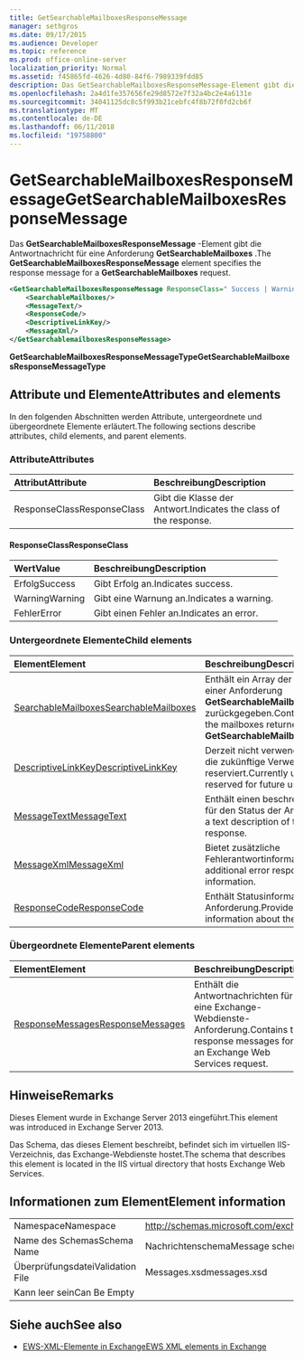 ```yaml
---
title: GetSearchableMailboxesResponseMessage
manager: sethgros
ms.date: 09/17/2015
ms.audience: Developer
ms.topic: reference
ms.prod: office-online-server
localization_priority: Normal
ms.assetid: f45865fd-4626-4d80-84f6-7989339fdd85
description: Das GetSearchableMailboxesResponseMessage-Element gibt die Antwortnachricht für eine Anforderung GetSearchableMailboxes.
ms.openlocfilehash: 2a4d1fe357656fe29d8572e7f32a4bc2e4a6131e
ms.sourcegitcommit: 34041125dc8c5f993b21cebfc4f8b72f0fd2cb6f
ms.translationtype: MT
ms.contentlocale: de-DE
ms.lasthandoff: 06/11/2018
ms.locfileid: "19758800"
---
```

# <a name="getsearchablemailboxesresponsemessage"></a><span data-ttu-id="d2241-103">GetSearchableMailboxesResponseMessage</span><span class="sxs-lookup"><span data-stu-id="d2241-103">GetSearchableMailboxesResponseMessage</span></span>

<span data-ttu-id="d2241-104">Das **GetSearchableMailboxesResponseMessage** -Element gibt die Antwortnachricht für eine Anforderung **GetSearchableMailboxes** .</span><span class="sxs-lookup"><span data-stu-id="d2241-104">The **GetSearchableMailboxesResponseMessage** element specifies the response message for a **GetSearchableMailboxes** request.</span></span> 
  
```XML
<GetSearchableMailboxesResponseMessage ResponseClass=" Success | Warning | Error ">
    <SearchableMailboxes/>
    <MessageText/>
    <ResponseCode/>
    <DescriptiveLinkKey/>
    <MessageXml/>
</GetSearchablemailboxesResponseMessage>
```

 <span data-ttu-id="d2241-105">**GetSearchableMailboxesResponseMessageType**</span><span class="sxs-lookup"><span data-stu-id="d2241-105">**GetSearchableMailboxesResponseMessageType**</span></span>
## <a name="attributes-and-elements"></a><span data-ttu-id="d2241-106">Attribute und Elemente</span><span class="sxs-lookup"><span data-stu-id="d2241-106">Attributes and elements</span></span>

<span data-ttu-id="d2241-107">In den folgenden Abschnitten werden Attribute, untergeordnete und übergeordnete Elemente erläutert.</span><span class="sxs-lookup"><span data-stu-id="d2241-107">The following sections describe attributes, child elements, and parent elements.</span></span>
  
### <a name="attributes"></a><span data-ttu-id="d2241-108">Attribute</span><span class="sxs-lookup"><span data-stu-id="d2241-108">Attributes</span></span>

|<span data-ttu-id="d2241-109">**Attribut**</span><span class="sxs-lookup"><span data-stu-id="d2241-109">**Attribute**</span></span>|<span data-ttu-id="d2241-110">**Beschreibung**</span><span class="sxs-lookup"><span data-stu-id="d2241-110">**Description**</span></span>|
|:-----|:-----|
|<span data-ttu-id="d2241-111">ResponseClass</span><span class="sxs-lookup"><span data-stu-id="d2241-111">ResponseClass</span></span>  <br/> |<span data-ttu-id="d2241-112">Gibt die Klasse der Antwort.</span><span class="sxs-lookup"><span data-stu-id="d2241-112">Indicates the class of the response.</span></span>  <br/> |
   
#### <a name="responseclass"></a><span data-ttu-id="d2241-113">ResponseClass</span><span class="sxs-lookup"><span data-stu-id="d2241-113">ResponseClass</span></span>

|<span data-ttu-id="d2241-114">**Wert**</span><span class="sxs-lookup"><span data-stu-id="d2241-114">**Value**</span></span>|<span data-ttu-id="d2241-115">**Beschreibung**</span><span class="sxs-lookup"><span data-stu-id="d2241-115">**Description**</span></span>|
|:-----|:-----|
|<span data-ttu-id="d2241-116">Erfolg</span><span class="sxs-lookup"><span data-stu-id="d2241-116">Success</span></span>  <br/> |<span data-ttu-id="d2241-117">Gibt Erfolg an.</span><span class="sxs-lookup"><span data-stu-id="d2241-117">Indicates success.</span></span>  <br/> |
|<span data-ttu-id="d2241-118">Warning</span><span class="sxs-lookup"><span data-stu-id="d2241-118">Warning</span></span>  <br/> |<span data-ttu-id="d2241-119">Gibt eine Warnung an.</span><span class="sxs-lookup"><span data-stu-id="d2241-119">Indicates a warning.</span></span>  <br/> |
|<span data-ttu-id="d2241-120">Fehler</span><span class="sxs-lookup"><span data-stu-id="d2241-120">Error</span></span>  <br/> |<span data-ttu-id="d2241-121">Gibt einen Fehler an.</span><span class="sxs-lookup"><span data-stu-id="d2241-121">Indicates an error.</span></span>  <br/> |
   
### <a name="child-elements"></a><span data-ttu-id="d2241-122">Untergeordnete Elemente</span><span class="sxs-lookup"><span data-stu-id="d2241-122">Child elements</span></span>

|<span data-ttu-id="d2241-123">**Element**</span><span class="sxs-lookup"><span data-stu-id="d2241-123">**Element**</span></span>|<span data-ttu-id="d2241-124">**Beschreibung**</span><span class="sxs-lookup"><span data-stu-id="d2241-124">**Description**</span></span>|
|:-----|:-----|
|[<span data-ttu-id="d2241-125">SearchableMailboxes</span><span class="sxs-lookup"><span data-stu-id="d2241-125">SearchableMailboxes</span></span>](searchablemailboxes.md) <br/> |<span data-ttu-id="d2241-126">Enthält ein Array der Postfächer aus einer Anforderung **GetSearchableMailboxes** zurückgegeben.</span><span class="sxs-lookup"><span data-stu-id="d2241-126">Contains an array of the mailboxes returned from a **GetSearchableMailboxes** request.</span></span>  <br/> |
|[<span data-ttu-id="d2241-127">DescriptiveLinkKey</span><span class="sxs-lookup"><span data-stu-id="d2241-127">DescriptiveLinkKey</span></span>](descriptivelinkkey.md) <br/> |<span data-ttu-id="d2241-128">Derzeit nicht verwendet wird und für die zukünftige Verwendung reserviert.</span><span class="sxs-lookup"><span data-stu-id="d2241-128">Currently unused and reserved for future use.</span></span>  <br/> |
|[<span data-ttu-id="d2241-129">MessageText</span><span class="sxs-lookup"><span data-stu-id="d2241-129">MessageText</span></span>](messagetext.md) <br/> |<span data-ttu-id="d2241-130">Enthält einen beschreibenden Text für den Status der Antwort.</span><span class="sxs-lookup"><span data-stu-id="d2241-130">Provides a text description of the status of the response.</span></span>  <br/> |
|[<span data-ttu-id="d2241-131">MessageXml</span><span class="sxs-lookup"><span data-stu-id="d2241-131">MessageXml</span></span>](messagexml.md) <br/> |<span data-ttu-id="d2241-132">Bietet zusätzliche Fehlerantwortinformationen.</span><span class="sxs-lookup"><span data-stu-id="d2241-132">Provides additional error response information.</span></span>  <br/> |
|[<span data-ttu-id="d2241-133">ResponseCode</span><span class="sxs-lookup"><span data-stu-id="d2241-133">ResponseCode</span></span>](responsecode.md) <br/> |<span data-ttu-id="d2241-134">Enthält Statusinformationen über die Anforderung.</span><span class="sxs-lookup"><span data-stu-id="d2241-134">Provides status information about the request.</span></span>  <br/> |
   
### <a name="parent-elements"></a><span data-ttu-id="d2241-135">Übergeordnete Elemente</span><span class="sxs-lookup"><span data-stu-id="d2241-135">Parent elements</span></span>

|<span data-ttu-id="d2241-136">**Element**</span><span class="sxs-lookup"><span data-stu-id="d2241-136">**Element**</span></span>|<span data-ttu-id="d2241-137">**Beschreibung**</span><span class="sxs-lookup"><span data-stu-id="d2241-137">**Description**</span></span>|
|:-----|:-----|
|[<span data-ttu-id="d2241-138">ResponseMessages</span><span class="sxs-lookup"><span data-stu-id="d2241-138">ResponseMessages</span></span>](responsemessages.md) <br/> |<span data-ttu-id="d2241-139">Enthält die Antwortnachrichten für eine Exchange-Webdienste-Anforderung.</span><span class="sxs-lookup"><span data-stu-id="d2241-139">Contains the response messages for an Exchange Web Services request.</span></span>  <br/> |
   
## <a name="remarks"></a><span data-ttu-id="d2241-140">Hinweise</span><span class="sxs-lookup"><span data-stu-id="d2241-140">Remarks</span></span>

<span data-ttu-id="d2241-141">Dieses Element wurde in Exchange Server 2013 eingeführt.</span><span class="sxs-lookup"><span data-stu-id="d2241-141">This element was introduced in Exchange Server 2013.</span></span>
  
<span data-ttu-id="d2241-142">Das Schema, das dieses Element beschreibt, befindet sich im virtuellen IIS-Verzeichnis, das Exchange-Webdienste hostet.</span><span class="sxs-lookup"><span data-stu-id="d2241-142">The schema that describes this element is located in the IIS virtual directory that hosts Exchange Web Services.</span></span>
  
## <a name="element-information"></a><span data-ttu-id="d2241-143">Informationen zum Element</span><span class="sxs-lookup"><span data-stu-id="d2241-143">Element information</span></span>

|||
|:-----|:-----|
|<span data-ttu-id="d2241-144">Namespace</span><span class="sxs-lookup"><span data-stu-id="d2241-144">Namespace</span></span>  <br/> |http://schemas.microsoft.com/exchange/services/2006/messages  <br/> |
|<span data-ttu-id="d2241-145">Name des Schemas</span><span class="sxs-lookup"><span data-stu-id="d2241-145">Schema Name</span></span>  <br/> |<span data-ttu-id="d2241-146">Nachrichtenschema</span><span class="sxs-lookup"><span data-stu-id="d2241-146">Message schema</span></span>  <br/> |
|<span data-ttu-id="d2241-147">Überprüfungsdatei</span><span class="sxs-lookup"><span data-stu-id="d2241-147">Validation File</span></span>  <br/> |<span data-ttu-id="d2241-148">Messages.xsd</span><span class="sxs-lookup"><span data-stu-id="d2241-148">messages.xsd</span></span>  <br/> |
|<span data-ttu-id="d2241-149">Kann leer sein</span><span class="sxs-lookup"><span data-stu-id="d2241-149">Can Be Empty</span></span>  <br/> ||
   
## <a name="see-also"></a><span data-ttu-id="d2241-150">Siehe auch</span><span class="sxs-lookup"><span data-stu-id="d2241-150">See also</span></span>



- [<span data-ttu-id="d2241-151">EWS-XML-Elemente in Exchange</span><span class="sxs-lookup"><span data-stu-id="d2241-151">EWS XML elements in Exchange</span></span>](ews-xml-elements-in-exchange.md)

